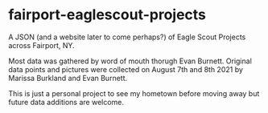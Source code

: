 # fairport-eaglescout-projects
A JSON (and a website later to come perhaps?) of Eagle Scout Projects across Fairport, NY. 

Most data was gathered by word of mouth thorugh Evan Burnett. Original data points and pictures were collected on August 7th and 8th 2021 by Marissa Burkland and Evan Burnett.

This is just a personal project to see my hometown before moving away but future data additions are welcome.
